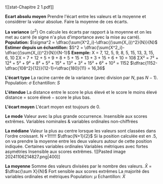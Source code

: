 ![[stat-Chapitre 2 1.pdf]]

**Ecart absolu moyen**
	Prendre l'écart entre les valeurs et la moyenne et considérer la valeur absolue. 
	Faire la moyenne de ces écarts.

**La variance** ($\sigma^2$)
	On calcule les écarts par rapport à la moyenne et on les met au carré (le signe n'a plus d'importance avec la mise au carré).
	$\text{}$
	**Population:** 
	$\sigma^2 = \dfrac{\sum{X^2_i}-\dfrac{(\sum{X_i})^2}{N}}{N}$
	$\text{}$
	**Estimer depuis un échantillon:**
	$S^2 = \dfrac{\sum{X^2_i}-\dfrac{(\sum{X_i})^2}{N}}{N-1}$
	$\text{}$
	**Exemple:**
	X = 7, 12, 5, 9, 8, 5, 15, 13, 3, 15, 6, 10 
	ΣX = 7 + 12 + 5 + 9 + 8 + 5 + 15 + 13 + 3 + 15 + 6 + 10 = 108 
	ΣX² = 7² + 12² + 5² + 9² + 8² + 5² + 15² + 13² + 3² + 15² + 6² + 10² = 1152
	$\dfrac{1152-\dfrac{108^2}{12}}{12-1}=\dfrac{180}{11} = 16,36$

**L'écart type** 
	La racine carrée de la variance (avec division par $N$, pas $N-1$).
	Population: $\sigma$
	Echantillon: $S$
 
**L'étendue**
	La distance entre le score le plus élevé et le score le moins élevé 
	distance = $\text{score élevé} - \text{score le plus bas}$.

**L'écart moyen**
	L'écart moyen est toujours de 0.

**Le mode**
	Valeur avec la plus grande occurrence.
	Insensible aux scores extrêmes.
	$\text{}$
	Variables nominales & variables ordinales non-chiffrées

**La médiane**
	Valeur la plus au centre lorsque les valeurs sont classées dans l'ordre croissant. 
	N +1!!!!!!
	$\dfrac{N+1}{2}$
	Si la position calculée est en $.5$, on va prendre la moyenne entre les deux valeurs autour de cette position indiquée.
	$\text{}$
	Certaines variables ordinales
	Variables métriques avec fortes asymétries
	$\text{}$
	Insensible aux scores extrêmes.
	![[Pasted image 20241106214827.png|400]]

**La moyenne** 
	Somme des valeurs divisées par le nombre des valeurs.
	$\bar{X}$ = $\dfrac{\sum X}{N}$
	Fort sensible aux scores extrêmes
	La majorité des variables ordinales et métriques 
	$\text{}$
	Population: $\mu$
	Echantillon: $\bar X$
	




